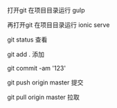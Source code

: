 打开git
在项目目录运行 gulp 

再打开git
在项目目录运行 ionic serve


git status  查看

git add .  添加

git commit -am '123' 
 
git push origin master 提交

git pull origin master 拉取